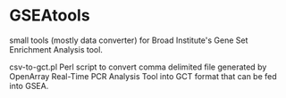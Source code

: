 GSEAtools
=========

small tools (mostly data converter) for Broad Institute's Gene Set Enrichment Analysis tool.

csv-to-gct.pl
Perl script to convert comma delimited file generated by OpenArray Real-Time
PCR Analysis Tool into GCT format that can be fed into GSEA.
